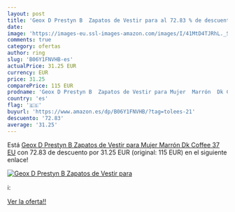```yaml
---
layout: post
title: 'Geox D Prestyn B  Zapatos de Vestir para al 72.83 % de descuento'
date: 
image: 'https://images-eu.ssl-images-amazon.com/images/I/41MtD4TJRhL._SL200_.jpg'
comments: true
category: ofertas
author: ring
slug: 'B06Y1FNVHB-es'
actualPrice: 31.25 EUR
currency: EUR
price: 31.25
comparePrice: 115 EUR
prodname: 'Geox D Prestyn B  Zapatos de Vestir para Mujer  Marrón  Dk Coffee   37 EU'
country: 'es'
flag: '🇪🇸'
buyurl: 'https://www.amazon.es/dp/B06Y1FNVHB/?tag=tolees-21'
descuento: '72.83'
average: '31.25'
---
```


Está [Geox D Prestyn B  Zapatos de Vestir para Mujer  Marrón  Dk Coffee   37 EU](https://www.amazon.es/dp/B06Y1FNVHB/?tag=tolees-21) con 72.83 de descuento por 31.25 EUR (original: 115 EUR) en el siguiente enlace!

[![Geox D Prestyn B  Zapatos de Vestir para](https://images-eu.ssl-images-amazon.com/images/I/41MtD4TJRhL._SL200_.jpg)](https://www.amazon.es/dp/B06Y1FNVHB/?tag=tolees-21)

ℹ️:


[Ver la oferta!!](https://www.amazon.es/dp/B06Y1FNVHB/?tag=tolees-21)

